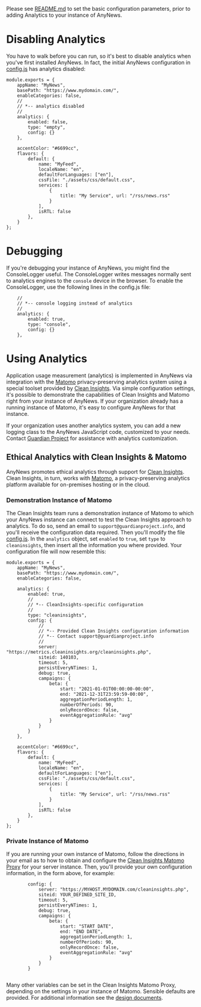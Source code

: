 Please see [README.md](https://gitlab.com/guardianproject/anynews/-/blob/main/README.md) to set the basic configuration parameters, prior to adding Analytics to your instance of AnyNews.

# Disabling Analytics

You have to walk before you can run, so it's best to disable analytics when you've 
first installed AnyNews.  In fact, the initial AnyNews configuration in 
[config.js](https://gitlab.com/guardianproject/anynews/-/blob/main/src/config.js) has
analytics disabled:

```
module.exports = {
    appName: "MyNews",
    basePath: "https://www.mydomain.com/",
    enableCategories: false,
    //
    // *-- analytics disabled
    //
   	analytics: {
		enabled: false,
		type: "empty",
		config: {}
    },

    accentColor: "#6699cc",
    flavors: {
        default: {
            name: "MyFeed",
            localeName: "en",
            defaultForLanguages: ["en"],
            cssFile: "./assets/css/default.css",
            services: [
                {
                    title: "My Service", url: "/rss/news.rss"
                }
            ],
            isRTL: false
        },
	}
};

```

# Debugging

If you're debugging your instance of AnyNews, you might find the ConsoleLogger useful.  The ConsoleLogger writes messages normally sent to analytics engines to the `console` device in the browser. To enable the ConsoleLogger, use the following lines in the config.js file:

```
    //
    // *-- console logging instead of analytics
    //
   	analytics: {
		enabled: true,
		type: "console",
		config: {}
    },
```

# Using Analytics

Application usage measurement (analytics) is implemented in AnyNews via integration with the [Matomo](https://matomo.org) privacy-preserving analytics system using a special toolset provided by [Clean Insights](https://cleaninsights.org). Via simple configuration settings, it's possible to demonstrate the capabilities of Clean Insights and Matomo right from your instance of AnyNews.  If your organization already has a running instance of Matomo, it's easy to configure AnyNews for that instance.

If your organization uses another analytics system, you can add a new logging class to the AnyNews JavaScript code, customized to your needs.  Contact [Guardian Project](mailto:info@guardianproject.info) for assistance with analytics customization.

## Ethical Analytics with Clean Insights & Matomo

AnyNews promotes ethical analytics through support for [Clean Insights](https://cleaninsights.org). Clean Insights, in turn, works with [Matomo](https://matomo.org), a privacy-preserving analytics platform available for on-premises hosting or in the cloud.  

### Demonstration Instance of Matomo 
 The Clean Insights team runs a demonstration instance of Matomo to which your AnyNews instance can connect to test the Clean Insights approach to analytics.  To do so, send an email to `support@guardianproject.info`, and you'll receive the configuration data required. Then you'll modify the file [config.js](https://gitlab.com/guardianproject/anynews/-/blob/main/src/config.js). In the `analytics` object, set `enabled` to `true`, set `type` to `cleaninsights`, then insert all the information you where provided. Your configuration file will now resemble this:
  
```
module.exports = {
    appName: "MyNews",
    basePath: "https://www.mydomain.com/",
    enableCategories: false,
    
   	analytics: {
		enabled: true,
        //
        // *-- CleanInsights-specific configuration
        //
        type: "cleaninsights",
        config: {
        	//
        	// *-- Provided Clean Insights configuration information
        	// *-- Contact support@guardianproject.info
        	//
        	server: "https://metrics.cleaninsights.org/cleaninsights.php",
            siteid: 140103,
            timeout: 5,
            persistEveryNTimes: 1,
            debug: true,
            campaigns: {
                beta: {
                    start: "2021-01-01T00:00:00-00:00",
                    end: "2021-12-31T23:59:59-00:00",
                    aggregationPeriodLength: 1,
                    numberOfPeriods: 90,
                    onlyRecordOnce: false,
                    eventAggregationRule: "avg"
                }
            }
        }
    },

    accentColor: "#6699cc",
    flavors: {
        default: {
            name: "MyFeed",
            localeName: "en",
            defaultForLanguages: ["en"],
            cssFile: "./assets/css/default.css",
            services: [
                {
                    title: "My Service", url: "/rss/news.rss"
                }
            ],
            isRTL: false
        },
	}
};

```

### Private Instance of Matomo

If you are running your own instance of Matomo, follow the directions in your email as
to how to obtain and configure the [Clean Insights Matomo Proxy](https://gitlab.com/cleaninsights/clean-insights-matomo-proxy) for your server instance.  Then, you'll provide your own configuration information, in the form above, for example:

```
        config: {
        	server: "https://MYHOST.MYDOMAIN.com/cleaninsights.php",
            siteid: YOUR_DEFINED_SITE_ID,
            timeout: 5,
            persistEveryNTimes: 1,
            debug: true,
            campaigns: {
                beta: {
                    start: "START DATE",
                    end: "END DATE",
                    aggregationPeriodLength: 1,
                    numberOfPeriods: 90,
                    onlyRecordOnce: false,
                    eventAggregationRule: "avg"
                }
            }
        }
 
```

Many other variables can be set in the Clean Insights Matomo Proxy, depending on the
settings in your instance of Matomo. Sensible defaults are provided.  For additional 
information see the [design documents](https://gitlab.com/cleaninsights/clean-insights-design/-/blob/master/schema-docs/configuration.md).


